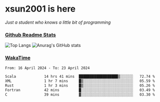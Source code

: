 # xsun2001 is here

*Just a student who knows a little bit of programming*

### [Github Readme Stats](https://github.com/anuraghazra/github-readme-stats)

![Top Langs](https://github-readme-stats.vercel.app/api/top-langs/?username=xsun2001&layout=compact&theme=radical) ![Anurag's GitHub stats](https://github-readme-stats.vercel.app/api?username=xsun2001&show_icons=true&theme=radical)

### [WakaTime](https://wakatime.com)

<!--START_SECTION:waka-->

```txt
From: 16 April 2024 - To: 23 April 2024

Scala             14 hrs 41 mins  ██████████████████▒░░░░░░   72.74 %
XML               1 hr 7 mins     █▒░░░░░░░░░░░░░░░░░░░░░░░   05.59 %
Rust              1 hr 3 mins     █▒░░░░░░░░░░░░░░░░░░░░░░░   05.26 %
Fortran           42 mins         █░░░░░░░░░░░░░░░░░░░░░░░░   03.49 %
C                 39 mins         ▓░░░░░░░░░░░░░░░░░░░░░░░░   03.30 %
```

<!--END_SECTION:waka-->
